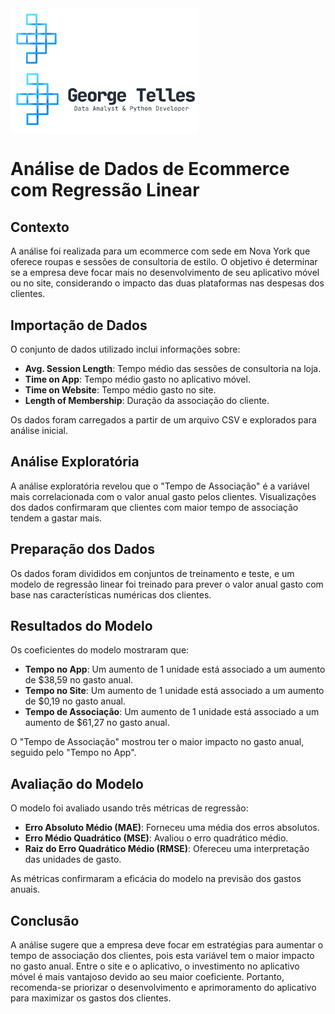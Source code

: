 <div>
  <img src="https://raw.githubusercontent.com/GeorgeTelles/georgetelles/f69531ec6b293b5148563588a764c010015d315e/logo_clara.png" alt="logo clara" width="300" style="display: inline-block; vertical-align: top; margin-right: 10px;">
  <img src="https://raw.githubusercontent.com/GeorgeTelles/georgetelles/f69531ec6b293b5148563588a764c010015d315e/logo_dark.png" alt="logo dark" width="300" style="display: inline-block; vertical-align: top;">
</div>

# Análise de Dados de Ecommerce com Regressão Linear

## Contexto

A análise foi realizada para um ecommerce com sede em Nova York que oferece roupas e sessões de consultoria de estilo. O objetivo é determinar se a empresa deve focar mais no desenvolvimento de seu aplicativo móvel ou no site, considerando o impacto das duas plataformas nas despesas dos clientes.

## Importação de Dados

O conjunto de dados utilizado inclui informações sobre:

- **Avg. Session Length**: Tempo médio das sessões de consultoria na loja.
- **Time on App**: Tempo médio gasto no aplicativo móvel.
- **Time on Website**: Tempo médio gasto no site.
- **Length of Membership**: Duração da associação do cliente.

Os dados foram carregados a partir de um arquivo CSV e explorados para análise inicial.

## Análise Exploratória

A análise exploratória revelou que o "Tempo de Associação" é a variável mais correlacionada com o valor anual gasto pelos clientes. Visualizações dos dados confirmaram que clientes com maior tempo de associação tendem a gastar mais.

## Preparação dos Dados

Os dados foram divididos em conjuntos de treinamento e teste, e um modelo de regressão linear foi treinado para prever o valor anual gasto com base nas características numéricas dos clientes.

## Resultados do Modelo

Os coeficientes do modelo mostraram que:

- **Tempo no App**: Um aumento de 1 unidade está associado a um aumento de $38,59 no gasto anual.
- **Tempo no Site**: Um aumento de 1 unidade está associado a um aumento de $0,19 no gasto anual.
- **Tempo de Associação**: Um aumento de 1 unidade está associado a um aumento de $61,27 no gasto anual.

O "Tempo de Associação" mostrou ter o maior impacto no gasto anual, seguido pelo "Tempo no App".

## Avaliação do Modelo

O modelo foi avaliado usando três métricas de regressão:

- **Erro Absoluto Médio (MAE)**: Forneceu uma média dos erros absolutos.
- **Erro Médio Quadrático (MSE)**: Avaliou o erro quadrático médio.
- **Raiz do Erro Quadrático Médio (RMSE)**: Ofereceu uma interpretação das unidades de gasto.

As métricas confirmaram a eficácia do modelo na previsão dos gastos anuais.

## Conclusão

A análise sugere que a empresa deve focar em estratégias para aumentar o tempo de associação dos clientes, pois esta variável tem o maior impacto no gasto anual. Entre o site e o aplicativo, o investimento no aplicativo móvel é mais vantajoso devido ao seu maior coeficiente. Portanto, recomenda-se priorizar o desenvolvimento e aprimoramento do aplicativo para maximizar os gastos dos clientes.
